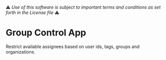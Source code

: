 :warning: *Use of this software is subject to important terms and conditions as set forth in the License file* :warning:

# Group Control App

Restrict available assignees based on user ids, tags, groups and organizations.
